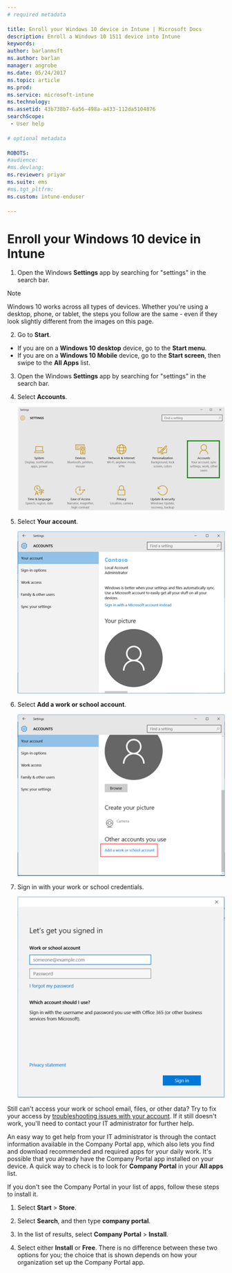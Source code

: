 ```yaml
---
# required metadata

title: Enroll your Windows 10 device in Intune | Microsoft Docs
description: Enroll a Windows 10 1511 device into Intune
keywords:
author: barlanmsft
ms.author: barlan
manager: angrobe
ms.date: 05/24/2017
ms.topic: article
ms.prod:
ms.service: microsoft-intune
ms.technology:
ms.assetid: 43b738b7-6a56-498a-a433-112da5104876
searchScope:
 - User help

# optional metadata

ROBOTS:  
#audience:
#ms.devlang:
ms.reviewer: priyar
ms.suite: ems
#ms.tgt_pltfrm:
ms.custom: intune-enduser

---
```


# Enroll your Windows 10 device in Intune

1.  Open the Windows **Settings** app by searching for "settings" in the search bar.

  > [!NOTE]
  > Windows 10 works across all types of devices. Whether you're using a desktop, phone, or tablet, the steps you follow are the same - even if they look slightly different from the images on this page.

2.  Go to **Start**.

  - If you are on a **Windows 10 desktop** device, go to the **Start menu**.
  - If you are on a **Windows 10 Mobile** device, go to the **Start screen**, then swipe to the **All Apps** list.

3. Open the Windows **Settings** app by searching for "settings" in the search bar.

4. Select **Accounts**.

    ![Go to Settings and Accounts](./media/W10-enroll-1-settings-accounts.png)

5. Select **Your account**.

    ![Select your account](./media/W10-enroll-2-accounts-your-account.png)

6. Select **Add a work or school account**.

	![Select add a work or school account](./media/w10-enroll-3-add-work-school-acct.png)

7. Sign in with your work or school credentials.

	![Sign in](./media/W10-enroll-4-sign-in.png)

Still can't access your work or school email, files, or other data? Try to fix your access by [troubleshooting issues with your account](troubleshoot-your-windows-10-device-windows.md#troubleshooting-steps-to-follow-if-you-see-your-account). If it still doesn't work, you'll need to contact your IT administrator for further help.

An easy way to get help from your IT administrator is through the contact information available in the Company Portal app, which also lets you find and download recommended and required apps for your daily work. It's possible that you already have the Company Portal app installed on your device. A quick way to check is to look for __Company Portal__ in your __All apps__ list.

If you don't see the Company Portal in your list of apps, follow these steps to install it.

1. Select **Start** > **Store**.

2. Select **Search**, and then type **company portal**.

3. In the list of results, select **Company Portal** > **Install**.

4. Select either **Install** or **Free**. There is no difference between these two options for you; the choice that is shown depends on how your organization set up the Company Portal app.
